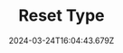 ---
title: Reset Type
url: https://www.reset-type.com
date: "2024-03-24T16:04:43.679Z"
collection:
  - Foundry
type: Collections
---